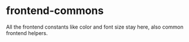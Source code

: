 # frontend-commons

All the frontend constants like color and font size stay here, also common frontend helpers.
